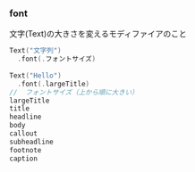 ### font
文字(Text)の大きさを変えるモディファイアのこと
``` swift
Text("文字列")
  .font(.フォントサイズ)
  
Text("Hello")
  .font(.largeTitle)
//  フォントサイズ（上から順に大きい）
largeTitle
title
headline
body
callout
subheadline
footnote
caption
```
